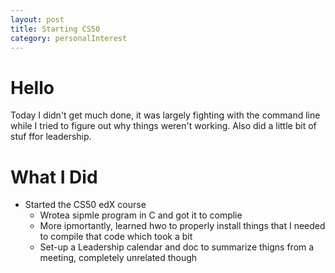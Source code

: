 ```yaml
---
layout: post
title: Starting CS50
category: personalInterest
---
```


# Hello
Today I didn't get much done, it was largely fighting with the command line while I tried to figure out why things weren't working. Also did a little bit of stuf ffor leadership.

# What I Did
- Started the CS50 edX course
    - Wrotea sipmle program in C and got it to complie
    - More ipmortantly, learned hwo to properly install things that I needed to compile that code which took a bit
    - Set-up a Leadership calendar and doc to summarize thigns from a meeting, completely unrelated though

